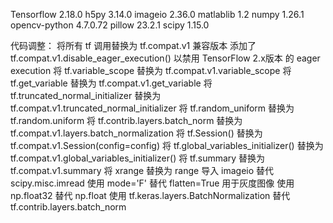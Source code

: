 Tensorflow   2.18.0
h5py			   3.14.0
imageio			 2.36.0
matlablib   		1.2
numpy  	   		1.26.1
opencv-python		4.7.0.72
pillow			 23.2.1
scipy		     1.15.0

代码调整：
将所有 tf 调用替换为 tf.compat.v1 兼容版本
添加了 tf.compat.v1.disable_eager_execution() 以禁用 TensorFlow 2.x版本 的 eager execution
将 tf.variable_scope 替换为 tf.compat.v1.variable_scope
将 tf.get_variable 替换为 tf.compat.v1.get_variable
将 tf.truncated_normal_initializer 替换为 tf.compat.v1.truncated_normal_initializer
将 tf.random_uniform 替换为 tf.random.uniform
将 tf.contrib.layers.batch_norm 替换为 tf.compat.v1.layers.batch_normalization
将 tf.Session() 替换为 tf.compat.v1.Session(config=config)
将 tf.global_variables_initializer() 替换为 tf.compat.v1.global_variables_initializer()
将 tf.summary 替换为 tf.compat.v1.summary
将 xrange 替换为 range 
导入 imageio 替代 scipy.misc.imread 
使用 mode='F' 替代 flatten=True 用于灰度图像
使用 np.float32 替代 np.float
使用 tf.keras.layers.BatchNormalization 替代 tf.contrib.layers.batch_norm
